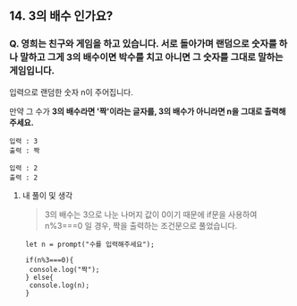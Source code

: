 ## 14. 3의 배수 인가요?

### Q. 영희는 친구와 게임을 하고 있습니다. 서로 돌아가며 랜덤으로 숫자를 하나 말하고 그게 3의 배수이면 박수를 치고 아니면 그 숫자를 그대로 말하는 게임입니다.

입력으로 랜덤한 숫자 n이 주어집니다.

만약 그 수가 **3의 배수라면 '짝'이라는 글자를, 3의 배수가 아니라면 n을 그대로 출력해 주세요.**

```
입력 : 3
출력 : 짝

입력 : 2
출력 : 2
```

1. 내 풀이 및 생각
   > 3의 배수는 3으로 나눈 나머지 값이 0이기 때문에 if문을 사용하여 n%3===0 일 경우, 짝을 출력하는 조건문으로 풀었습니다.

```
    let n = prompt("수를 입력해주세요");

    if(n%3===0){
     console.log("짝");
    } else{
     console.log(n);
    }
```
